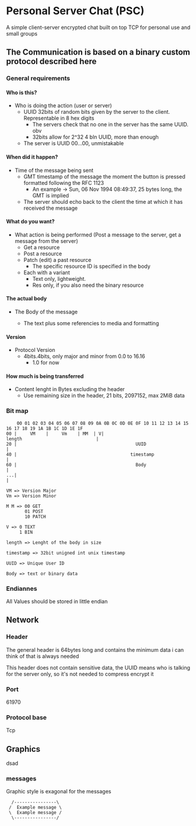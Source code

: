 # Personal Server Chat (PSC)

A simple client-server encrypted chat built on top TCP for personal use and small groups

## The Communication is based on a binary custom protocol described here

### General requirements

#### Who is this?

-   Who is doing the action (user or server)
    -   UUID 32bits of random bits given by the server to the client. Representable in 8 hex digits
        -   The servers check that no one in the server has the same UUID. obv
        -   32bits allow for 2^32 4 bln UUID, more than enough
    -   The server is UUID 00...00, unmistakable

#### When did it happen?

-   Time of the message being sent
    -   GMT timestamp of the message the moment the button is pressed formatted following the RFC 1123
        -   An example -> Sun, 06 Nov 1994 08:49:37, 25 bytes long, the GMT is implied
    -   The server should echo back to the client the time at which it has received the message

#### What do you want?

-   What action is being performed (Post a message to the server, get a message from the server)
    -   Get a resource
    -   Post a resource
    -   Patch (edit) a past resource
        -   The specific resource ID is specified in the body
    -   Each with a variant
        -   Text only, lightweight.
        -   Res only, if you also need the binary resource

#### The actual body

-   The Body of the message

    -   The text plus some referencies to media and formatting

#### Version

-   Protocol Version
    -   4bits.4bits, only major and minor from 0.0 to 16.16
        -   1.0 for now

#### How much is being transferred

-   Content lenght in Bytes excluding the header
    -   Use remaining size in the header, 21 bits, 2097152, max 2MiB data

### Bit map

```
    00 01 02 03 04 05 06 07 08 09 0A 0B 0C 0D 0E 0F 10 11 12 13 14 15 16 17 18 19 1A 1B 1C 1D 1E 1F
00 |     VM    |     Vm    | MM  | V|                            length                            |
20 |                                             UUID                                              |
40 |                                           timestamp                                           |
60 |                                             Body                                              |
...|                                                                                               |

VM => Version Major
Vm => Version Minor

M M => 00 GET
       01 POST
       10 PATCH

V => 0 TEXT
     1 BIN

length => Lenght of the body in size

timestamp => 32bit unigned int unix timestamp

UUID => Unique User ID

Body => text or binary data

```

### Endiannes

All Values should be stored in little endian 

## Network

### Header

The general header is 64bytes long and contains the minimum data i can think of that is always needed

This header does not contain sensitive data, the UUID means who is talking for the server only, so it's not needed to compress encrypt it

### Port

61970

### Protocol base

Tcp

## Graphics

dsad

### messages

Graphic style is exagonal for the messages

```
  /----------------\
 /  Example message \
 \  Example message /
  \----------------/
```

